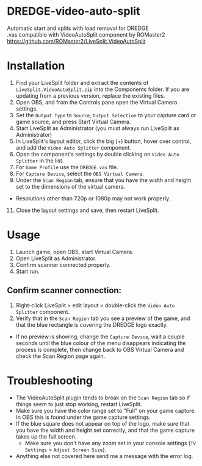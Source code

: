 # DREDGE-video-auto-split
Automatic start and splits with load removal for DREDGE  
.vas compatible with VideoAutoSplit component by ROMaster2 https://github.com/ROMaster2/LiveSplit.VideoAutoSplit

# Installation

1. Find your LiveSplit folder and extract the contents of `LiveSplit.VideoAutoSplit.zip` into the Components folder. If you are updating from a previous version, replace the existing files.
2. Open OBS, and from the Controls pane open the Virtual Camera settings.
3. Set the `Output Type` to `Source`, `Output Selection` to your capture card or game source, and press Start Virtual Camera.
4. Start LiveSplit as Administrator (you must always run LiveSplit as Administrator)
5. In LiveSplit's layout editor, click the big (+) button, hover over control, and add the `Video Auto Splitter` component.
6. Open the component's settings by double clicking on `Video Auto Splitter` in the list.
7. For `Game Profile` use the `DREDGE.vas` file.
8. For `Capture Device`, select the `OBS Virtual Camera`.
9. Under the `Scan Region` tab, ensure that you have the width and height set to the dimensions of the virtual camera.
  - Resolutions other than 720p or 1080p may not work properly.
11. Close the layout settings and save, then restart LiveSplit.

# Usage

1. Launch game, open OBS, start Virtual Camera.
2. Open LiveSplit as Administrator.
3. Confirm scanner connected properly.
4. Start run.

## Confirm scanner connection:

1. Right-click LiveSplit > edit layout > double-click the `Video Auto Splitter` component.
2. Verify that in the `Scan Region` tab you see a preview of the game, and that the blue rectangle is covering the DREDGE logo exactly.
  - If no preview is showing, change the `Capture Device`, wait a couple seconds until the blue colour of the menu disappears indicating the process is complete, then change back to OBS Virtual Camera and check the Scan Region page again.

# Troubleshooting

- The VideoAutoSplit plugin tends to break on the `Scan Region` tab so if things seem to just stop working, restart LiveSplit.
- Make sure you have the color range set to "Full" on your game capture. In OBS this is found under the game capture settings.
- If the blue square does not appear on top of the logo, make sure that you have the width and height set correctly, and that the game capture takes up the full screen.
  - Make sure you don't have any zoom set in your console settings (`TV Settings` > `Adjust Screen Size`).
- Anything else not covered here send me a message with the error log.
